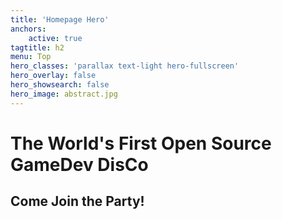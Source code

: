 ```yaml
---
title: 'Homepage Hero'
anchors:
    active: true
tagtitle: h2
menu: Top
hero_classes: 'parallax text-light hero-fullscreen'
hero_overlay: false
hero_showsearch: false
hero_image: abstract.jpg
---
```


# The World's First Open Source GameDev DisCo
## Come Join the Party!





